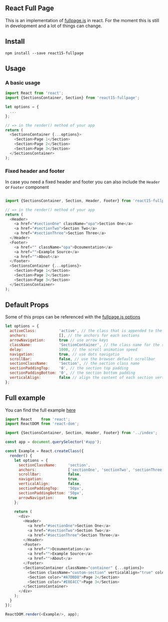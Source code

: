 ## React Full Page

This is an implementation of [fullpage.js](https://github.com/alvarotrigo/fullPage.js) in react.
For the moment this is still in development and a lot of things can change.

## Install

```
npm install --save react15-fullpage
```

## Usage
### A basic usage
```javascript
import React from 'react';
import {SectionsContainer, Section} from 'react15-fullpage';

let options = {
  ...
};

// => in the render() method of your app
return (
  <SectionsContainer {...options}>
    <Section>Page 1</Section>
    <Section>Page 2</Section>
    <Section>Page 3</Section>
  </SectionsContainer>
);

```

### Fixed header and footer

In case you need a fixed header and footer you can also include the `Header` or `Footer` component

```javascript

import {SectionsContainer, Section, Header, Footer} from 'react15-fullpage';

// => in the render() method of your app
return (
  <Header>
    <a href="#sectionOne" className="opa">Section One</a>
    <a href="#sectionTwo">Section Two</a>
    <a href="#sectionThree">Section Three</a>
  </Header>
  <Footer>
    <a href="" className="opa">Dcoumentation</a>
    <a href="">Example Source</a>
    <a href="">About</a>
  </Footer>
  <SectionsContainer {...options}>
    <Section>Page 1</Section>
    <Section>Page 2</Section>
    <Section>Page 3</Section>
  </SectionsContainer>
);

```

## Default Props
Some of this props can be referenced with the [fullpage.js options](https://github.com/alvarotrigo/fullPage.js#options)
```javascript
let options = {
  activeClass:          'active', // the class that is appended to the sections links
  anchors:              [], // the anchors for each sections
  arrowNavigation:      true // use arrow keys
  className:            'SectionContainer', // the class name for the section container
  delay:                1000, // the scroll animation speed
  navigation:           true, // use dots navigatio
  scrollBar:            false, // use the browser default scrollbar
  sectionClassName:     'Section', // the section class name
  sectionPaddingTop:    '0', // the section top padding
  sectionPaddingBottom: '0', // the section bottom padding
  verticalAlign:        false // align the content of each section vertical
};
```

## Full example
You can find the full example [here](https://github.com/subtirelumihail/react15-fullpage/tree/master/example)

````javascript
import React    from 'react';
import ReactDOM from 'react-dom';

import {SectionsContainer, Section, Header, Footer} from '../index';

const app = document.querySelector('#app');

const Example = React.createClass({
  render() {
    let options = {
      sectionClassName:     'section',
      anchors:              ['sectionOne', 'sectionTwo', 'sectionThree'],
      scrollBar:            false,
      navigation:           true,
      verticalAlign:        false,
      sectionPaddingTop:    '50px',
      sectionPaddingBottom: '50px',
      arrowNavigation:      true
    };
    
    return (
      <div>
        <Header>
          <a href="#sectionOne">Section One</a>
          <a href="#sectionTwo">Section Two</a>
          <a href="#sectionThree">Section Three</a>
        </Header>
        <Footer>
          <a href="">Dcoumentation</a>
          <a href="">Example Source</a>
          <a href="">About</a>
        </Footer>
        <SectionsContainer className="container" {...options}>
          <Section className="custom-section" verticalAlign="true" color="#69D2E7">Page 1</Section>
          <Section color="#A7DBD8">Page 2</Section>
          <Section color="#E0E4CC">Page 3</Section>
        </SectionsContainer>
      </div>
    );
  }
});

ReactDOM.render(<Example/>, app);
````
